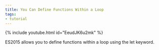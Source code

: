 ```yaml
---
title: You Can Define Functions Within a Loop
tags:
- tutorial
---
```


{% include youtube.html id="EeudJK6u2mk" %}

ES2015 allows you to define functions within a loop using the let keyword.
